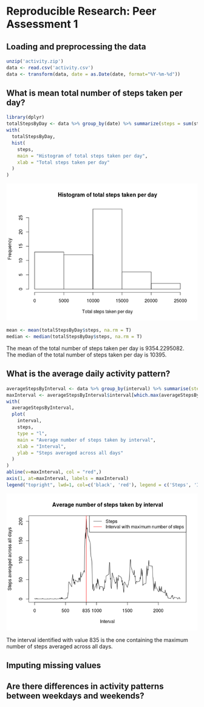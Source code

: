 # Reproducible Research: Peer Assessment 1


## Loading and preprocessing the data


```r
unzip('activity.zip')
data <- read.csv('activity.csv')
data <- transform(data, date = as.Date(date, format="%Y-%m-%d"))
```


## What is mean total number of steps taken per day?

```r
library(dplyr)
totalStepsByDay <- data %>% group_by(date) %>% summarize(steps = sum(steps, na.rm = T))
with(
  totalStepsByDay,
  hist(
    steps,
    main = "Histogram of total steps taken per day",
    xlab = "Total steps taken per day"
  )
)
```

![](PA1_template_files/figure-html/stepsByDay-1.png) 

```r
mean <- mean(totalStepsByDay$steps, na.rm = T)
median <- median(totalStepsByDay$steps, na.rm = T)
```

The mean of the total number of steps taken per day is 9354.2295082.  
The median of the total number of steps taken per day is 10395.


## What is the average daily activity pattern?


```r
averageStepsByInterval <- data %>% group_by(interval) %>% summarise(steps = mean(steps, na.rm = T))
maxInterval <- averageStepsByInterval$interval[which.max(averageStepsByInterval$steps)]
with(
  averageStepsByInterval,
  plot(
    interval,
    steps,
    type = "l",
    main = "Average number of steps taken by interval",
    xlab = "Interval",
    ylab = "Steps averaged across all days"
  )
)
abline(v=maxInterval, col = "red",)
axis(1, at=maxInterval, labels = maxInterval)
legend("topright", lwd=1, col=c('black', 'red'), legend = c('Steps', 'Interval with maximum number of steps'))
```

![](PA1_template_files/figure-html/averageStepsByInterval-1.png) 

The interval identified with value 835 is the one containing the maximum number of steps averaged across all days.

## Imputing missing values



## Are there differences in activity patterns between weekdays and weekends?
